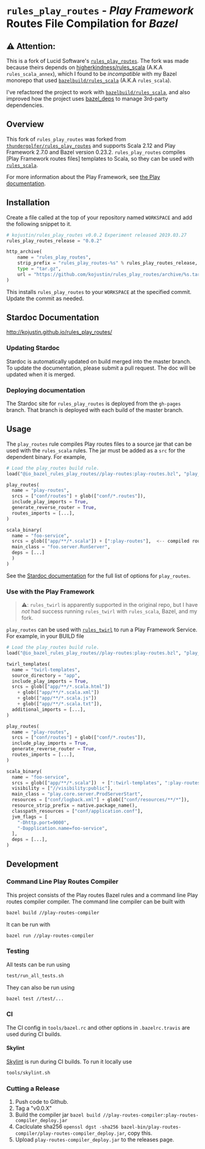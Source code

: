 # `rules_play_routes` - _Play Framework_ Routes File Compilation for _Bazel_

## ⚠️ **Attention:**

This is a fork of Lucid Software's [`rules_play_routes`](https://github.com/lucidsoftware/rules_play_routes). The fork was made because theirs depends on [higherkindness/rules_scala](https://github.com/higherkindness/rules_scala) (A.K.A `rules_scala_annex`), which I found to be _incompatible_ with my Bazel monorepo that used [`bazelbuild/rules_scala`](https://github.com/bazelbuild/rules_scala) (A.K.A `rules_scala`).

I've refactored the project to work with [`bazelbuild/rules_scala`](https://github.com/bazelbuild/rules_scala), and also improved how the project uses [bazel_deps](https://github.com/johnynek/bazel-deps) to manage 3rd-party dependencies.

## Overview
This fork of `rules_play_routes` was forked from
[`thundergolfer/rules_play_routes`][tg] and supports Scala 2.12 and Play
Framework 2.7.0 and Bazel version 0.23.2.  `rules_play_routes` compiles [Play
Framework routes files] templates to Scala, so they can be used with
[`rules_scala`][rules].

[tg]: https://github.com/thundergolfer/rules_play_routes
[routing]: https://www.playframework.com/documentation/2.7.x/ScalaRouting
[rules]: https://github.com/bazelbuild/rules_scala

For more information about the Play Framework, see [the Play documentation](https://www.playframework.com/documentation/latest).

## Installation
Create a file called at the top of your repository named `WORKSPACE` and add the following snippet to it.

```python
# kojustin/rules_play_routes v0.0.2 Experiment released 2019.03.27
rules_play_routes_release = "0.0.2"

http_archive(
    name = "rules_play_routes",
    strip_prefix = "rules_play_routes-%s" % rules_play_routes_release,
    type = "tar.gz",
    url = "https://github.com/kojustin/rules_play_routes/archive/%s.tar.gz" % rules_play_routes_release,
)
```

This installs `rules_play_routes` to your `WORKSPACE` at the specified commit. Update the commit as needed.

## Stardoc Documentation
http://kojustin.github.io/rules_play_routes/

### Updating Stardoc
Stardoc is automatically updated on build merged into the master branch. To update the documentation, please submit a pull request. The doc will be updated when it is merged.

### Deploying documentation
The Stardoc site for `rules_play_routes` is deployed from the `gh-pages` branch. That branch is deployed with each build of the master branch.

## Usage
The `play_routes` rule compiles Play routes files to a source jar that can be used with the `rules_scala` rules. The jar must be added as a `src` for the dependent binary. For example,

```python
# Load the play_routes build rule.
load("@io_bazel_rules_play_routes//play-routes:play-routes.bzl", "play_routes")

play_routes(
  name = "play-routes",
  srcs = ["conf/routes"] + glob(["conf/*.routes"]),
  include_play_imports = True,
  generate_reverse_router = True,
  routes_imports = [...],
)

scala_binary(
  name = "foo-service",
  srcs = glob(["app/**/*.scala"]) + [":play-routes"],  <-- compiled routes are srcs!
  main_class = "foo.server.RunServer",
  deps = [...]
  )
)
```

See the [Stardoc documentation](https://lucidsoftware.github.io/rules_play_routes/play-routes/play-routes.html#play_routes) for the full list of options for `play_routes`.

### Use with the Play Framework

> ⚠️: `rules_twirl` is apparently supported in the original repo, but I have _not_ had success running `rules_twirl` with `rules_scala`, Bazel, and my fork.

`play_routes` can be used with [`rules_twirl`](https://github.com/lucidsoftware/rules_twirl) to run a Play Framework Service. For example, in your BUILD file

```python
# Load the play_routes build rule.
load("@io_bazel_rules_play_routes//play-routes:play-routes.bzl", "play_routes")

twirl_templates(
  name = "twirl-templates",
  source_directory = "app",
  include_play_imports = True,
  srcs = glob(["app/**/*.scala.html"])
    + glob(["app/**/*.scala.xml"])
    + glob(["app/**/*.scala.js"])
    + glob(["app/**/*.scala.txt"]),
  additional_imports = [...],
)

play_routes(
  name = "play-routes",
  srcs = ["conf/routes"] + glob(["conf/*.routes"]),
  include_play_imports = True,
  generate_reverse_router = True,
  routes_imports = [...],
)

scala_binary(
  name = "foo-service",
  srcs = glob(["app/**/*.scala"])  + [":twirl-templates", ":play-routes"],
  visibility = ["//visibility:public"],
  main_class = "play.core.server.ProdServerStart",
  resources = ["conf/logback.xml"] + glob(["conf/resources/**/*"]),
  resource_strip_prefix = native.package_name(),
  classpath_resources = ["conf/application.conf"],
  jvm_flags = [
  	"-Dhttp.port=9000",
  	"-Dapplication.name=foo-service",
  ],
  deps = [...],
)
```

## Development
### Command Line Play Routes Compiler
This project consists of the Play routes Bazel rules and a command line Play routes compiler compiler. The command line compiler can be built with
```bash
bazel build //play-routes-compiler
```

It can be run with
```bash
bazel run //play-routes-compiler
```

### Testing
All tests can be run using

```bash
test/run_all_tests.sh
```

They can also be run using
```bash
bazel test //test/...
```

### CI
The CI config in `tools/bazel.rc` and other options in `.bazelrc.travis` are used during CI builds.

#### Skylint
[Skylint](https://github.com/bazelbuild/bazel/blob/master/site/docs/skylark/skylint.md) is run during CI builds. To run it locally use
```bash
tools/skylint.sh
```

### Cutting a Release

1. Push code to Github.
2. Tag a "v0.0.X"
3. Build the compiler jar `bazel build
   //play-routes-compiler:play-routes-compiler_deploy.jar`
4. Caclculate sha256 `openssl dgst -sha256
   bazel-bin/play-routes-compiler/play-routes-compiler_deploy.jar`, copy this.
5. Upload `play-routes-compiler_deploy.jar` to the releases page.

